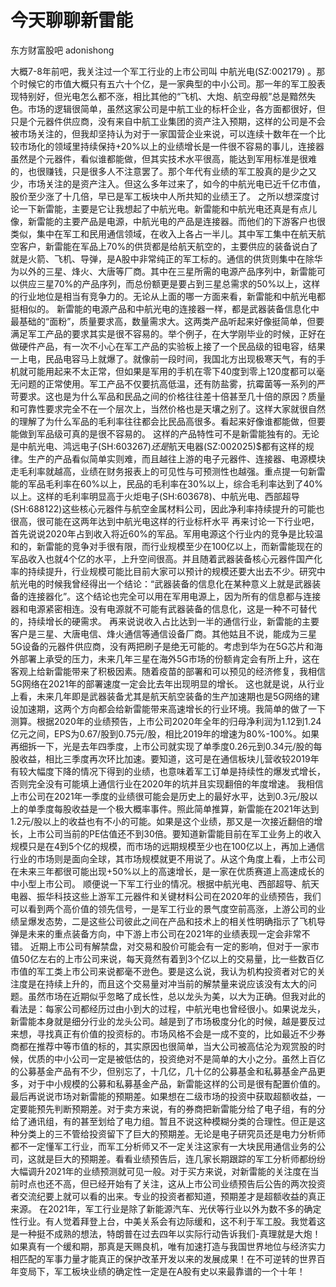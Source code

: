 # 今天聊聊新雷能

东方财富股吧 adonishong 

大概7-8年前吧，我关注过一个军工行业的上市公司叫 中航光电(SZ:002179) 。那个时候它的市值大概只有五六十个亿，是一家典型的中小公司。那一年的军工股表现特别好，但光电怎么都不涨，相比其他的“飞机、大炮、航空母舰”总是黯然失色。市场的逻辑很简单，虽然这家公司是中航工业的标杆企业，各方面都很好，但只是个元器件供应商，没有来自中航工业集团的资产注入预期，这样的公司是不会被市场关注的，但我却坚持认为对于一家国营企业来说，可以连续十数年在一个比较市场化的领域里持续保持+20%以上的业绩增长是一件很不容易的事儿，连接器虽然是个元器件，看似谁都能做，但其实技术水平很高，能达到军用标准是很难的，也很赚钱，只是很多人不注意罢了。那个年代有业绩的军工股真的是少之又少，市场关注的是资产注入。但这么多年过来了，如今的中航光电已近千亿市值，股价至少涨了十几倍，早已是军工板块中人所共知的业绩王了。
之所以想深度讨论一下新雷能，主要是它让我想起了中航光电。新雷能和中航光电还真是有点儿像，新雷能的主要产品是电源，中航光电的产品是连接器。而他们的下游客户也很类似，集中在军工和民用通信领域，在收入上各占一半儿。其中军工集中在航天航空客户，新雷能在军品上70%的供货都是给航天航空的，主要供应的装备说白了就是火箭、飞机、导弹，是A股中非常纯正的军工标的。通信的供货则集中在除华为以外的三星、烽火、大唐等厂商。其中在三星所需的电源产品序列中，新雷能可以供应三星70%的产品序列，而总份额更是要占到三星总需求的50%以上，这样的行业地位是相当有竞争力的。无论从上面的哪一方面来看，新雷能和中航光电都挺相似的。
新雷能的电源产品和中航光电的连接器一样，都是武器装备信息化中最基础的“面粉”，质量要求高，数量需求大。这两类产品听起来好像挺简单，但要满足军工产品的要求其实是很不容易的。举个例子，在大学刚毕业的时候，正好在做硬件产品，有一次不小心在军工产品的实验板上接了一个民品级的钽电容，结果一上电，民品电容马上就爆了。就像前一段时间，我国北方出现极寒天气，有的手机就可能用起来不太正常，但如果是军用的手机在零下40度到零上120度都可以毫无问题的正常使用。军工产品不仅要抗高低温，还有防盐雾，抗霉菌等一系列的严苛要求。这也是为什么军品和民品之间的价格往往差十倍甚至几十倍的原因？质量和可靠性要求完全不在一个层次上，当然价格也是天壤之别了。这样大家就很自然的理解了为什么军品的毛利率往往都会比民品高很多。看起来好像谁都能做，但要能做到军品级可真的是很不容易的。
这样的产品特性可不是新雷能独有的。无论是中航光电、鸿远电子(SH:603267)$还是$航天电器(SZ:002025)$都有这样的规律。生产的产品看似简单实则难，而且越往上游的电子元器件、连接器、电源模块走毛利率就越高，业绩在财务报表上的可见性与可预测性也越强。重点提一句新雷能的军品毛利率在60%以上，民品的毛利率在30%以上，综合毛利率达到了40%以上。这样的毛利率明显高于火炬电子(SH:603678)、中航光电、西部超导(SH:688122)这些核心元器件与航空金属材料公司，因此净利率持续提升的可能也很高，很可能在这两年达到中航光电这样的行业标杆水平
再来讨论一下行业吧，首先说说2020年占到收入将近60%的军品。军用电源这个行业内的竞争是比较温和的，新雷能的竞争对手很有限，而行业规模至少在100亿以上，而新雷能现在的军品收入也就4个亿的水平，上升空间很高。并且随着武器装备核心元器件国产化率的持续提升，行业规模可能比目前大家可以预计的规模还要大出去不少。研究中航光电的时候我曾经得出一个结论：“武器装备的信息化在某种意义上就是武器装备的连接器化”。这个结论也完全可以用在军用电源上，因为所有的信息都与连接器和电源紧密相连。没有电源就不可能有武器装备的信息化，这是一种不可替代的，持续增长的硬需求。
再来说说收入占比达到一半的通信行业，新雷能的主要客户是三星、大唐电信、烽火通信等通信设备厂商。其他姑且不说，能成为三星5G设备的元器件供应商，没有两把刷子是绝无可能的。考虑到华为在5G芯片和海外部署上承受的压力，未来几年三星在海外5G市场的份额肯定会有所上升，这在客观上给新雷能带来了积极因素。随着疫苗的部署和可以预见的经济修复，我相信5G网络在2021年的部署速度一定会比去年出现明显的增长。
这也就是说，从行业上看，未来几年即是武器装备尤其是航天航空装备的生产加速期也是5G网络的建设加速期，这两个方向都会给新雷能带来高速增长的行业环境。我简单的做了一下测算。根据2020年的业绩预告，上市公司2020年全年的归母净利润为1.12到1.24亿元之间，EPS为0.67/股到0.75元/股，相比2019年的增速为80%-100%。如果再细拆一下，光是去年四季度，上市公司就实现了单季度0.26元到0.34元/股的每股收益，相比三季度再次环比加速。要知道，这可是在通信板块儿营收较2019年有较大幅度下降的情况下得到的业绩，也意味着军工订单是持续性的爆发式增长，否则完全没有可能填上通信行业在2020年的坑并且实现翻倍的年度增速。
我相信上市公司在2021年一季度的业绩很可能会是历史上的最好水平，达到0.3元/股以上的单季度每股收益是一个极大概率事件。照此简单推算，新雷能在2021年达到1.2元/股以上的收益也有不小的可能。如果是这个业绩，那又是一次接近翻倍的增长，上市公司当前的PE估值还不到30倍。要知道新雷能目前在军工业务上的收入规模只是在4到5个亿的规模，而市场的远期规模至少也在100亿以上，再加上通信行业的市场则是面向全球，其市场规模就更不用说了。从这个角度上看，上市公司在未来三年都很可能出现+50%以上的高速增长，是一家在优质赛道上高速成长的中小型上市公司。
顺便说一下军工行业的情况。根据中航光电、西部超导、航天电器、振华科技这些上游军工元器件和关键材料公司在2020年的业绩预告，我们可以看到两个高价值的领先信号，一是军工行业的景气度空前高涨，上游公司的业绩呈爆发态势，二是这些公司彼此之间在产品和技术上的相关性明确指示了飞机导弹是未来的重点装备方向，中下游上市公司在2021年的业绩表现一定会非常不错。
近期上市公司有解禁盘，对交易和股价可能会有一定的影响，但对于一家市值50亿左右的上市公司来说，每天竟然有着到3个亿以上的交易量，比一些数百亿市值的军工类上市公司来说都毫不逊色。要是这么说，我认为机构投资者对它的关注度是在持续上升的，而且这个交易量对冲当前的解禁量来说应该没有太大的问题。虽然市场在近期似乎忽略了成长性，总以龙头为美，以大为正确。但我对此的看法是：每家公司都经历过由小到大的过程，中航光电也曾经很小。如果说龙头，新雷能本身就是细分行业的龙头公司。越是到了市场极度分化的时候，越是要反过来想，寻找真正有价值的投资标的。市场风格不会是一成不变的，比如最近不少券商都在推荐中等市值的标的，其实原因也很简单，当大公司被高估沦为观赏股的时候，优质的中小公司一定是被低估的，投资绝对不是简单的大小之分。虽然上百亿的公募基金产品有不少，但别忘了，十几亿，几十亿的公募基金和私募基金产品更多，对于中小规模的公募和私募基金产品，新雷能这样的公司是很有配置价值的。
最后再说说市场对新雷能的预期差。如果想在二级市场的投资中获取超额收益，一定要能预先判断预期差。对于卖方来说，有的券商把新雷能分给了电子组，有的分给了通讯组，有的甚至划给了电力组。暂且不说这种模糊分类的合理性。但正是这种分类上的三不管给投资留下了巨大的预期差。无论是电子研究员还是电力分析师都不一定懂军工行业，而军工分析师又不一定关注这家有一大块民用通信业务的公司，这就是巨大的预期差。看看业绩预告后，连几家长期跟踪的军工分析师都纷纷大幅调升2021年的业绩预测就可见一般。对于买方来说，对新雷能的关注度在当前时点也还不高，但已经开始有了关注，这从上市公司业绩预告后公告的两次投资者交流纪要上就可以看的出来。专业的投资者都知道，预期差才是超额收益的真正来源。 
在2021年，军工行业是除了新能源汽车、光伏等行业以外为数不多的确定性行业。有人觉着拜登上台，中美关系会有边际缓和，这不利于军工股。我觉着这是一种挺不成熟的想法，特朗普在过去四年以实际行动告诉我们-真理就是大炮！如果真有一个缓和期，那真是天赐良机，唯有加速打造与我国世界地位与经济实力相匹配的军事力量才能真正的保护改革开发以来的发展成果！在不可逆转的世界百年变局下，军工板块业绩的确定性一定是在A股有史以来最靠谱的一个十年！



